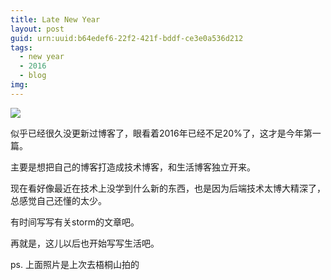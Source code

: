 ```yaml
---
title: Late New Year
layout: post
guid: urn:uuid:b64edef6-22f2-421f-bddf-ce3e0a536d212
tags:
  - new year
  - 2016
  - blog
img:
---
```


![](http://odvzs788r.bkt.clouddn.com/fangchao.me/2016093000.jpg)

似乎已经很久没更新过博客了，眼看着2016年已经不足20%了，这才是今年第一篇。

主要是想把自己的博客打造成技术博客，和生活博客独立开来。

现在看好像最近在技术上没学到什么新的东西，也是因为后端技术太博大精深了，总感觉自己还懂的太少。

有时间写写有关storm的文章吧。

再就是，这儿以后也开始写写生活吧。

ps. 上面照片是上次去梧桐山拍的